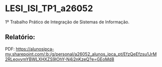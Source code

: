 # LESI_ISI_TP1_a26052
1º Trabalho Prático de Integração de Sistemas de Informação.

## Relatório:

PDF: https://alunosipca-my.sharepoint.com/:b:/g/personal/a26052_alunos_ipca_pt/EfzQeEfzsu1JrM2RLeovymYBWLXHXZS9lOhY-N4j2nKzeQ?e=GEoMd8
